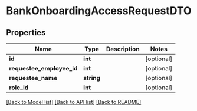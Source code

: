 # BankOnboardingAccessRequestDTO

## Properties
Name | Type | Description | Notes
------------ | ------------- | ------------- | -------------
**id** | **int** |  | [optional] 
**requestee_employee_id** | **int** |  | [optional] 
**requestee_name** | **string** |  | [optional] 
**role_id** | **int** |  | [optional] 

[[Back to Model list]](../../README.md#documentation-for-models) [[Back to API list]](../../README.md#documentation-for-api-endpoints) [[Back to README]](../../README.md)

